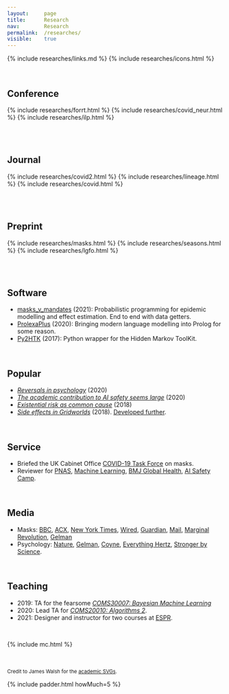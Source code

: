 ```yaml
---
layout: 	page
title: 		Research
nav: 		Research
permalink:	/researches/
visible:	true
---
```


{%	include researches/links.md	%}
{%	include researches/icons.html	%}

<br>

## Conference

<table>
	{%	include researches/forrt.html	%}
	{%	include researches/covid_neur.html	%}
	{%	include researches/ilp.html	%}
</table>


<br>

## Journal

<table>
	{%	include researches/covid2.html	%}
	{%	include researches/lineage.html	%}
	{%	include researches/covid.html	%}
</table>




<br>

## Preprint

<table>
	<!-- 	include researches/trees.html	%} -->
	{%	include researches/masks.html	%}
	{%	include researches/seasons.html	%}
	{%	include researches/lgfo.html	%}

</table>

<!-- * _Towards Tensorised Probabilistic Programming_ (2020) -->
<!-- * _<a href="/files/ILP_vs_DL_v0.9.pdf" target="_blank">Comparing Inductive Logic Programming & Deep Learning</a>_ (2020) -->
<!-- * _<a href="/files/" target="_blank">The computational humour of single-word edits</a>_ (2020) -->
<!-- * _<a href="/files/" target="_blank">Failing to Find Proxies for Population Loneliness</a>_ (2020) -->

<br>

## Software

* <a href="{{maskscode}}">masks_v_mandates</a> (2021): Probabilistic programming for epidemic modelling and effect estimation. End to end with data getters.
* <a href="{{prolexa}}">ProlexaPlus</a> (2020): Bringing modern language modelling into Prolog for some reason.
* <a href="{{htk}}">Py2HTK</a> (2017): Python wrapper for the Hidden Markov ToolKit.

<br>

## Popular

* <i><a href="/psych" target="_blank">Reversals in psychology</a></i> (2020)
* <i><a href="{{academic_safety}}" target="_blank">The academic contribution to AI safety seems large</a></i> (2020)
* <i><a href="{{xrisk}}" target="_blank">Existential risk as common cause</a></i> (2018)
* <i><a href="/grids" target="_blank">Side effects in Gridworlds</a></i> (2018). <a href="{{gridcite}}">Developed further</a>.

<!-- *Gelman  -->

<br>

## Service

* Briefed the UK Cabinet Office <a href="{{ctf}}">COVID-19 Task Force</a> on masks.
* Reviewer for <a href="{{pnas}}">PNAS</a>, <a href="{{ml}}">Machine Learning</a>, <a href="{{bmj}}">BMJ Global Health</a>, <a href="{{aisc}}">AI Safety Camp</a>.

<br>

## Media

* Masks: <a href="{{bbc}}">BBC</a>, <a href="{{acxmandate}}">ACX</a>, <a href="{{nyt}}">New York Times</a>, <a href="{{wired}}">Wired</a>, <a href="{{guardian}}">Guardian</a>, <a href="{{mails}}">Mail</a>, <a href="{{mr}}">Marginal Revolution</a>, <a href="{{ag}}">Gelman</a>
* Psychology: <a href="{{nat}}">Nature</a>, <a href="{{ag}}">Gelman</a>, <a href="{{jc}}">Coyne</a>, <a href="{{hertz}}">Everything Hertz</a>, <a href="{{sbs}}">Stronger by Science</a>.

<br>

## Teaching

* 2019: TA for the fearsome _<a href="{{coms}}">COMS30007: Bayesian Machine Learning</a>_
* 2020: Lead TA for _<a href="{{algo}}">COMS20010: Algorithms 2</a>_.
* 2021: Designer and instructor for two courses at <a href="{{espr}}">ESPR</a>.

<!-- <br> -->

<!-- ## Patents -->

<!-- <br> -->

<!-- ## Stats -->

<!-- My acceptance rate is 50% (4/8) -->

<br>

{%    include mc.html  %}


<br><br>
<small>Credit to James Walsh for the <a href="{{ac}}">academic SVGs</a>.</small>

{%	include padder.html 	howMuch=5 	%}


<script>
	// function drop(el) {
 //    	// document.getElementById("myDropdown").classList.toggle("show");
 //    	el.classList.toggle("show");
 //  	}

  	function drop(id) {
    	document.getElementById(id).classList.toggle("show");
  	}
	// // Close the dropdown menu if the user clicks outside of it
  	window.onclick = function(event) {
	    if (!event.target.matches('.dropped')) {
	      var dropdowns = document.getElementsByClassName("dropdown-content");
	      var i;
	      for (i = 0; i < dropdowns.length; i++) {
	        var openDropdown = dropdowns[i];
	        if (openDropdown.classList.contains('show')) {
	          openDropdown.classList.remove('show');
	        }
	      }
	    }
	}
</script>

<style>
	.dropdown {
	  display: inline-block;
	  padding: 0;
	}

	.dropdown-content {
	  display: none;
	  z-index: 1;
	}

	.dropdown-content {
	  padding-left: 16px;
	  font-size: 11px;
	}

	.show {
		display:block;
	}

	.frame {
    text-align: center;
	}

	img {
		padding-top:8px;
	    vertical-align: top;
	}

	.logo {
		width: 11%;
	}

	tr>td {
  		padding-bottom: 1em;
	}

	.me {
		font-weight: bold;
		font-size: 12px;
	}

</style>